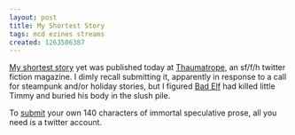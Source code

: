```yaml
---
layout: post
title: My Shortest Story
tags: mcd ezines streams
created: 1263506387
---
```

[My shortest story](http://twitter.com/thaumatrope/status/7756631121) yet was published today at [Thaumatrope](http://thaumatrope.greententacles.com/), an sf/f/h twitter fiction magazine.  I dimly recall submitting it, apparently in response to a call for steampunk and/or holiday stories, but I figured [Bad Elf](http://thaumatrope.greententacles.com/serials/BadElf/) had killed little Timmy and buried his body in the slush pile.

To [submit](http://thaumatrope.greententacles.com/submissions/stories/) your own 140 characters of immortal speculative prose, all you need is a twitter account.
